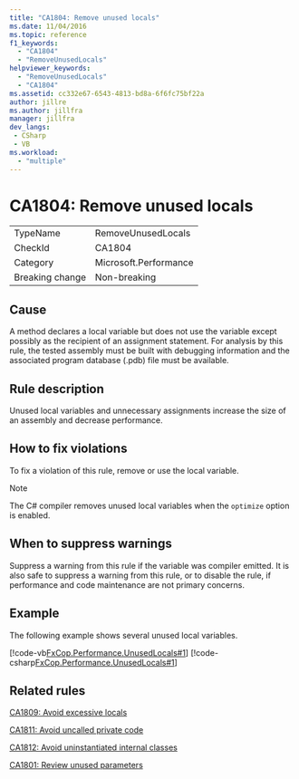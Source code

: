 ```yaml
---
title: "CA1804: Remove unused locals"
ms.date: 11/04/2016
ms.topic: reference
f1_keywords:
  - "CA1804"
  - "RemoveUnusedLocals"
helpviewer_keywords:
  - "RemoveUnusedLocals"
  - "CA1804"
ms.assetid: cc332e67-6543-4813-bd8a-6f6fc75bf22a
author: jillre
ms.author: jillfra
manager: jillfra
dev_langs:
 - CSharp
 - VB
ms.workload:
  - "multiple"
---
```

# CA1804: Remove unused locals

|||
|-|-|
|TypeName|RemoveUnusedLocals|
|CheckId|CA1804|
|Category|Microsoft.Performance|
|Breaking change|Non-breaking|

## Cause
A method declares a local variable but does not use the variable except possibly as the recipient of an assignment statement. For analysis by this rule, the tested assembly must be built with debugging information and the associated program database (.pdb) file must be available.

## Rule description
Unused local variables and unnecessary assignments increase the size of an assembly and decrease performance.

## How to fix violations

To fix a violation of this rule, remove or use the local variable.

> [!NOTE]
> The C# compiler removes unused local variables when the `optimize` option is enabled.

## When to suppress warnings
Suppress a warning from this rule if the variable was compiler emitted. It is also safe to suppress a warning from this rule, or to disable the rule, if performance and code maintenance are not primary concerns.

## Example
The following example shows several unused local variables.

[!code-vb[FxCop.Performance.UnusedLocals#1](../code-quality/codesnippet/VisualBasic/ca1804-remove-unused-locals_1.vb)]
[!code-csharp[FxCop.Performance.UnusedLocals#1](../code-quality/codesnippet/CSharp/ca1804-remove-unused-locals_1.cs)]

## Related rules
[CA1809: Avoid excessive locals](../code-quality/ca1809.md)

[CA1811: Avoid uncalled private code](../code-quality/ca1811.md)

[CA1812: Avoid uninstantiated internal classes](../code-quality/ca1812.md)

[CA1801: Review unused parameters](../code-quality/ca1801.md)
